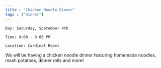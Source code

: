 ```yaml
---
title : "Chicken Noodle Dinner"
tags : ["dinner"]
---
```


`Day: Saturday, Spetember 4th`

`Time: 4:00 - 8:00 PM`

`Location: Cardinal Roost`

We will be having a chicken noodle dinner featuring homemade noodles, mash potatoes, dinner rolls and more!